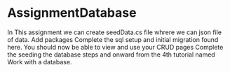 # AssignmentDatabase
 In This assignment we can create seedData.cs file whrere we can json file of data.
 Add packages
 Complete the sql setup and initial migration found here. You should now be able to view and
use your CRUD pages
Complete the seeding the database steps and onward from the 4th tutorial named Work with
a database.

